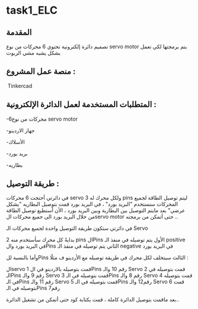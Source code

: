 # task1_ELC
## المقدمة

تصميم دائرة إلكترونية تحتوي 6 محركات من نوع servo motor يتم برمجتها لكي تعمل بشكل يشبه مشي الربوت 

## منصة عمل المشروع :
‏ Tinkercad

## المتطلبات المستخدمة لعمل الدائرة الإلكترونية :
-6محركات من نوع servo motor 

-جهاز الاردينو 

-الأسلاك

 -بريد بورد
 
-بطاريه 

## طريقة التوصيل :

في دائرتي أحتجت 6 محركات servo ولكل محرك له 3 pins ليتم توصيل الطاقة لجميع المحركات سنستخدم "البريد بورد" ، في البريد بورد قمت بتوصيل البطاريه "بشكل عرضي" بعد مايتم التوصيل بين البطارية وبين البريد بورد ، الأن أستطيع توصيل الطاقة من خلال البريد بورد الى جميع محركات الservo motor حتى أتمكن من برمجته ..

في دائرتي ستكون طريقة التوصيل واحدة لجميع محركات الـ Servo 

بدايةً كل محرك سأستخدم منه 2 pins 
الPins الأول يتم توصيله في منفذ الـ positive في البريد بورد
والPins الثاني يتم توصيله في منفذ الـ negative في البريد بورد

وأما بالنسبة للPins الثالث سيتخلف لكل محرك في طريقة توصيله مع الأردينو ف مثلًا :

الservo 1 قمت بتوصيله بالاردينو في الPins رقم 10
والـ Servo 2 قمت بتوصيله في الـPins رقم 9 
والـ Servo 3 قمت بتوصيله في الـPins رقم 8 
والـ Servo 4 قمت بتوصيله في الـPins رقم 11
والـ Servo 5 قمت بتوصيله في الـPins رقم12
والـ Servo 6 قمت بتوصيله في الـPins رقم7  

بعد ماقمت بتوصيل الدائرة كاملة ، قمت بكتابة كود حتى أتمكن من تشغيل الدائرة..
